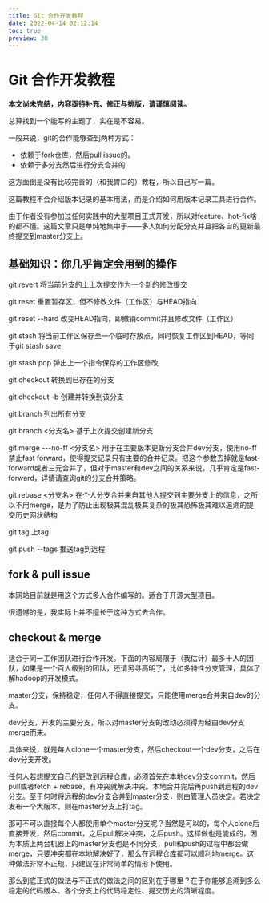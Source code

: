 ```yaml
---
title: Git 合作开发教程
date: 2022-04-14 02:12:14
toc: true
preview: 30
---
```


# Git 合作开发教程

**本文尚未完结，内容亟待补充、修正与排版，请谨慎阅读。**

总算找到一个能写的主题了，实在是不容易。

一般来说，git的合作能够查到两种方式：

- 依赖于fork仓库，然后pull issue的。
- 依赖于多分支然后进行分支合并的

这方面倒是没有比较完善的（和我胃口的）教程，所以自己写一篇。

这篇教程不会介绍版本记录的基本用法，而是介绍如何用版本记录工具进行合作。

由于作者没有参加过任何实践中的大型项目正式开发，所以对feature、hot-fix啥的都不懂。这篇文章只是单纯地集中于——多人如何分配分支并且把各自的更新最终提交到master分支上。

## 基础知识：你几乎肯定会用到的操作

git revert 将当前分支的上上次提交作为一个新的修改提交

git reset	重置暂存区，但不修改文件（工作区）与HEAD指向

git reset --hard	改变HEAD指向，即撤销commit并且修改文件（工作区）

git stash 将当前工作区保存至一个临时存放点，同时恢复工作区到HEAD，等同于git stash save

git stash pop  弹出上一个指令保存的工作区修改

git checkout 转换到已存在的分支

git checkout -b 创建并转换到该分支

git branch 列出所有分支

git branch <分支名> 基于上次提交创建新分支

git merge ---no-ff <分支名>		用于在主要版本更新分支合并dev分支，使用no-ff禁止fast forward，使得提交记录只有主要的合并记录。把这个参数去掉就是fast-forward或者三元合并了，但对于master和dev之间的关系来说，几乎肯定是fast-forward，详情请查询git的分支合并策略。

git rebase <分支名>		在个人分支合并来自其他人提交到主要分支上的信息，之所以不用merge，是为了防止出现极其混乱极其复杂的极其恐怖极其难以追溯的提交历史网状结构

git tag <tag> 上tag

git push --tags 推送tag到远程

## fork & pull issue

本网站目前就是用这个方式多人合作编写的。适合于开源大型项目。

很遗憾的是，我实际上并不擅长于这种方式去合作。

## checkout & merge

适合于同一工作团队进行合作开发。下面的内容局限于（我估计）最多十人的团队，如果是一个百人级别的团队，还请另寻高明了，比如多特性分支管理，具体了解hadoop的开发模式。

master分支，保持稳定，任何人不得直接提交，只能使用merge合并来自dev的分支。

dev分支，开发的主要分支，所以对master分支的改动必须得为经由dev分支merge而来。

具体来说，就是每人clone一个master分支，然后checkout一个dev分支，之后在dev分支开发。

任何人若想提交自己的更改到远程仓库，必须首先在本地dev分支commit，然后pull或者fetch + rebase，有冲突就解决冲突。本地合并完后再push到远程的dev分支。至于何时将远程的dev分支合并到master分支，则由管理人员决定。若决定发布一个大版本，则在master分支上打tag。

那可不可以直接每个人都使用单个master分支呢？当然是可以的，每个人clone后直接开发，然后commit，之后pull解决冲突，之后push。这样做也是能成的，因为本质上两台机器上的master分支也是不同分支，pull和push的过程中都会做merge，只要冲突都在本地解决好了，那么在远程仓库都可以顺利地merge。这种做法非常不正规，只建议在非常简单的情形下使用。

那么到底正式的做法与不正式的做法之间的区别在于哪里？在于你能够追溯到多么稳定的代码版本、各个分支上的代码稳定性、提交历史的清晰程度。
